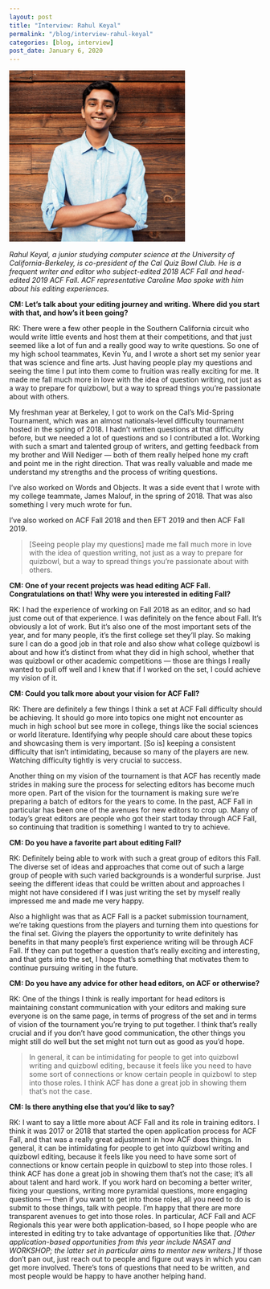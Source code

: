 ```yaml
---
layout: post
title: "Interview: Rahul Keyal"
permalink: "/blog/interview-rahul-keyal"
categories: [blog, interview]
post_date: January 6, 2020
---
```


<img src="/blog/images/rahul-keyal.png" style="width:350px;"/>

*Rahul Keyal, a junior studying computer science at the University of California-Berkeley, is co-president of the Cal Quiz Bowl Club. He is a frequent writer and editor who subject-edited 2018 ACF Fall and head-edited 2019 ACF Fall. ACF representative Caroline Mao spoke with him about his editing experiences.*

**CM: Let’s talk about your editing journey and writing. Where did you start with that, and how’s it been going?**

RK: There were a few other people in the Southern California circuit who would write little events and host them at their competitions, and that just seemed like a lot of fun and a really good way to write questions. So one of my high school teammates, Kevin Yu, and I wrote a short set my senior year that was science and fine arts. Just having people play my questions and seeing the time I put into them come to fruition was really exciting for me. It made me fall much more in love with the idea of question writing, not just as a way to prepare for quizbowl, but a way to spread things you’re passionate about with others.

My freshman year at Berkeley, I got to work on the Cal’s Mid-Spring Tournament, which was an almost nationals-level difficulty tournament hosted in the spring of 2018. I hadn’t written questions at that difficulty before, but we needed a lot of questions and so I contributed a lot. Working with such a smart and talented group of writers, and getting feedback from my brother and Will Nediger — both of them really helped hone my craft and point me in the right direction. That was really valuable and made me understand my strengths and the process of writing questions.

I’ve also worked on Words and Objects. It was a side event that I wrote with my college teammate, James Malouf, in the spring of 2018. That was also something I very much wrote for fun.

I’ve also worked on ACF Fall 2018 and then EFT 2019 and then ACF Fall 2019.

> [Seeing people play my questions] made me fall much more in love with the idea of question writing, not just as a way to prepare for quizbowl, but a way to spread things you’re passionate about with others.

**CM: One of your recent projects was head editing ACF Fall. Congratulations on that! Why were you interested in editing Fall?**

RK: I had the experience of working on Fall 2018 as an editor, and so had just come out of that experience. I was definitely on the fence about Fall. It’s obviously a lot of work. But it’s also one of the most important sets of the year, and for many people, it’s the first college set they’ll play. So making sure I can do a good job in that role and also show what college quizbowl is about and how it’s distinct from what they did in high school, whether that was quizbowl or other academic competitions — those are things I really wanted to pull off well and I knew that if I worked on the set, I could achieve my vision of it.

**CM: Could you talk more about your vision for ACF Fall?**

RK: There are definitely a few things I think a set at ACF Fall difficulty should be achieving. It should go more into topics one might not encounter as much in high school but see more in college, things like the social sciences or world literature. Identifying why people should care about these topics and showcasing them is very important. [So is] keeping a consistent difficulty that isn’t intimidating, because so many of the players are new. Watching difficulty tightly is very crucial to success.

Another thing on my vision of the tournament is that ACF has recently made strides in making sure the process for selecting editors has become much more open. Part of the vision for the tournament is making sure we’re preparing a batch of editors for the years to come. In the past, ACF Fall in particular has been one of the avenues for new editors to crop up. Many of today’s great editors are people who got their start today through ACF Fall, so continuing that tradition is something I wanted to try to achieve.

**CM: Do you have a favorite part about editing Fall?**

RK: Definitely being able to work with such a great group of editors this Fall. The diverse set of ideas and approaches that come out of such a large group of people with such varied backgrounds is a wonderful surprise. Just seeing the different ideas that could be written about and approaches I might not have considered if I was just writing the set by myself really impressed me and made me very happy.

Also a highlight was that as ACF Fall is a packet submission tournament, we’re taking questions from the players and turning them into questions for the final set. Giving the players the opportunity to write definitely has benefits in that many people’s first experience writing will be through ACF Fall. If they can put together a question that’s really exciting and interesting, and that gets into the set, I hope that’s something that motivates them to continue pursuing writing in the future.

**CM: Do you have any advice for other head editors, on ACF or otherwise?**

RK: One of the things I think is really important for head editors is maintaining constant communication with your editors and making sure everyone is on the same page, in terms of progress of the set and in terms of vision of the tournament you’re trying to put together. I think that’s really crucial and if you don’t have good communication, the other things you might still do well but the set might not turn out as good as you’d hope.

> In general, it can be intimidating for people to get into quizbowl writing and quizbowl editing, because it feels like you need to have some sort of connections or know certain people in quizbowl to step into those roles. I think ACF has done a great job in showing them that’s not the case.

**CM: Is there anything else that you’d like to say?**

RK: I want to say a little more about ACF Fall and its role in training editors. I think it was 2017 or 2018 that started the open application process for ACF Fall, and that was a really great adjustment in how ACF does things. In general, it can be intimidating for people to get into quizbowl writing and quizbowl editing, because it feels like you need to have some sort of connections or know certain people in quizbowl to step into those roles. I think ACF has done a great job in showing them that’s not the case; it’s all about talent and hard work. If you work hard on becoming a better writer, fixing your questions, writing more pyramidal questions, more engaging questions — then if you want to get into those roles, all you need to do is submit to those things, talk with people. I’m happy that there are more transparent avenues to get into those roles. In particular, ACF Fall and ACF Regionals this year were both application-based, so I hope people who are interested in editing try to take advantage of opportunities like that. *[Other application-based opportunities from this year include NASAT and WORKSHOP; the latter set in particular aims to mentor new writers.]* If those don’t pan out, just reach out to people and figure out ways in which you can get more involved. There’s tons of questions that need to be written, and most people would be happy to have another helping hand.
